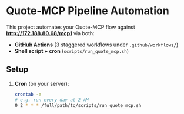 # Quote-MCP Pipeline Automation

This project automates your Quote-MCP flow against  
**http://172.188.80.68/mcp1** via both:

- **GitHub Actions** (3 staggered workflows under `.github/workflows/`)
- **Shell script + cron** (`scripts/run_quote_mcp.sh`)

## Setup

1. **Cron** (on your server):
   ```bash
   crontab -e
   # e.g. run every day at 2 AM
   0 2 * * * /full/path/to/scripts/run_quote_mcp.sh
